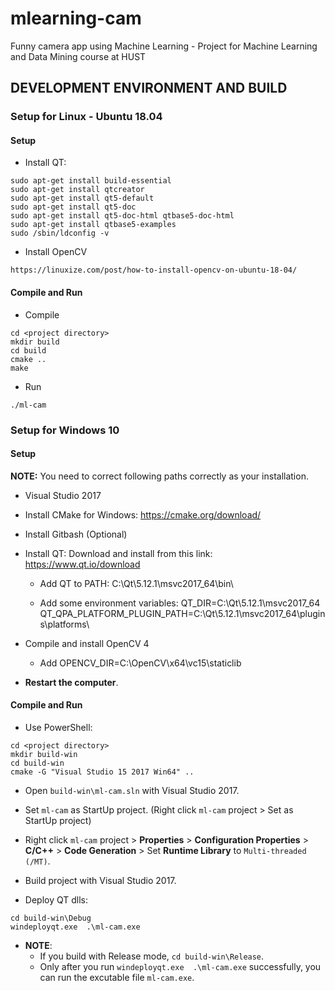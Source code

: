 # mlearning-cam
Funny camera app using Machine Learning - Project for Machine Learning and Data Mining course at HUST


## DEVELOPMENT ENVIRONMENT AND BUILD

### Setup for Linux - Ubuntu 18.04

#### Setup

- Install QT:

```
sudo apt-get install build-essential
sudo apt-get install qtcreator
sudo apt-get install qt5-default
sudo apt-get install qt5-doc
sudo apt-get install qt5-doc-html qtbase5-doc-html
sudo apt-get install qtbase5-examples
sudo /sbin/ldconfig -v
```

- Install OpenCV

```
https://linuxize.com/post/how-to-install-opencv-on-ubuntu-18-04/
```

#### Compile and Run

- Compile
```
cd <project directory>
mkdir build
cd build
cmake ..
make
```

- Run
```
./ml-cam
```

### Setup for Windows 10

#### Setup

**NOTE:** You need to correct following paths correctly as your installation.

- Visual Studio 2017

- Install CMake for Windows: https://cmake.org/download/

- Install Gitbash (Optional)

- Install QT: 
    Download and install from this link: https://www.qt.io/download

    + Add QT to PATH:
        C:\Qt\5.12.1\msvc2017_64\bin\

    + Add some environment variables:
        QT_DIR=C:\Qt\5.12.1\msvc2017_64
        QT_QPA_PLATFORM_PLUGIN_PATH=C:\Qt\5.12.1\msvc2017_64\plugins\platforms\

- Compile and install OpenCV 4
    + Add OPENCV_DIR=C:\OpenCV\x64\vc15\staticlib

- **Restart the computer**.


#### Compile and Run

- Use PowerShell:
```
cd <project directory>
mkdir build-win
cd build-win
cmake -G "Visual Studio 15 2017 Win64" ..
```

- Open `build-win\ml-cam.sln` with Visual Studio 2017.

- Set `ml-cam` as StartUp project. (Right click `ml-cam` project > Set as StartUp project)

- Right click `ml-cam` project > **Properties** > **Configuration Properties** > **C/C++** > **Code Generation** >  Set **Runtime Library** to `Multi-threaded (/MT)`.

- Build project with Visual Studio 2017.

- Deploy QT dlls:

```
cd build-win\Debug
windeployqt.exe  .\ml-cam.exe
```

- **NOTE**:
    + If you build with Release mode, `cd build-win\Release`.
    + Only after you run `windeployqt.exe  .\ml-cam.exe` successfully, you can run the excutable file `ml-cam.exe`.